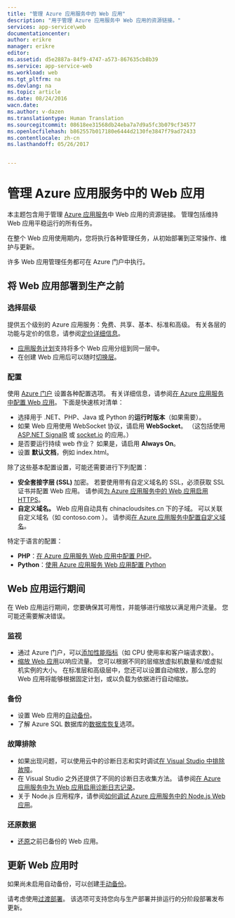 ```yaml
---
title: "管理 Azure 应用服务中的 Web 应用"
description: "用于管理 Azure 应用服务中 Web 应用的资源链接。"
services: app-service\web
documentationcenter: 
author: erikre
manager: erikre
editor: 
ms.assetid: d5e2887a-84f9-4747-a573-867635cb8b39
ms.service: app-service-web
ms.workload: web
ms.tgt_pltfrm: na
ms.devlang: na
ms.topic: article
ms.date: 08/24/2016
wacn.date: 
ms.author: v-dazen
ms.translationtype: Human Translation
ms.sourcegitcommit: 08618ee31568db24eba7a7d9a5fc3b079cf34577
ms.openlocfilehash: b862557b017180e6444d2130fe3847f79ad72433
ms.contentlocale: zh-cn
ms.lasthandoff: 05/26/2017


---
```

# <a name="manage-a-web-app-in-azure-app-service"></a>管理 Azure 应用服务中的 Web 应用
本主题包含用于管理 [Azure 应用服务](/app-service-web/app-service-changes-existing-services)中 Web 应用的资源链接。 管理包括维持 Web 应用平稳运行的所有任务。 

在整个 Web 应用使用期内，您将执行各种管理任务，从初始部署到正常操作、维护与更新。

许多 Web 应用管理任务都可在 Azure 门户中执行。

## <a name="before-you-deploy-your-web-app-to-production"></a>将 Web 应用部署到生产之前
### <a name="choose-a-tier"></a>选择层级
提供五个级别的 Azure 应用服务：免费、共享、基本、标准和高级。 有关各层的功能与定价的信息，请参阅[定价详细信息](https://www.azure.cn/pricing/details/app-service/)。 

* [应用服务计划](../app-service/azure-web-sites-web-hosting-plans-in-depth-overview.md)支持将多个 Web 应用分组到同一层中。
* 在创建 Web 应用后可以随时[切换层](web-sites-scale.md)。

### <a name="configuration"></a>配置
使用 [Azure 门户](https://portal.azure.cn/) 设置各种配置选项。 有关详细信息，请参阅[在 Azure 应用服务中配置 Web 应用](web-sites-configure.md)。 下面是快速核对清单：

* 选择用于 .NET、PHP、Java 或 Python 的**运行时版本**（如果需要）。
* 如果 Web 应用使用 WebSocket 协议，请启用 **WebSocket**。 （这包括使用 [ASP.NET SignalR](http://www.asp.net/signalr) 或 [socket.io](web-sites-nodejs-chat-app-socketio.md) 的应用。）
* 是否要运行持续 web 作业？ 如果是，请启用 **Always On**。
* 设置 **默认文档**，例如 index.html。

除了这些基本配置设置，可能还需要进行下列配置：

* **安全套接字层 (SSL)** 加密。 若要使用带有自定义域名的 SSL，必须获取 SSL 证书并配置 Web 应用。 请参阅[为 Azure 应用服务中的 Web 应用启用 HTTPS](web-sites-configure-ssl-certificate.md)。
* **自定义域名。** Web 应用自动具有 chinacloudsites.cn 下的子域。 可以关联自定义域名（如 contoso.com ）。 请参阅[在 Azure 应用服务中配置自定义域名](web-sites-custom-domain-name.md)。

特定于语言的配置：

* **PHP**：[在 Azure 应用服务 Web 应用中配置 PHP](web-sites-php-configure.md)。
* **Python**：[使用 Azure 应用服务 Web 应用配置 Python](web-sites-python-configure.md)

## <a name="while-your-web-app-is-running"></a>Web 应用运行期间
在 Web 应用运行期间，您要确保其可用性，并能够进行缩放以满足用户流量。 您可能还需要解决错误。

### <a name="monitoring"></a>监视
* 通过 Azure 门户，可以[添加性能指标](web-sites-monitor.md)（如 CPU 使用率和客户端请求数）。
* [缩放 Web 应用](web-sites-scale.md)以响应流量。 您可以根据不同的层缩放虚拟机数量和/或虚拟机实例的大小。 在标准层和高级层中，您还可以设置自动缩放，那么您的 Web 应用将能够根据固定计划，或以负载为依据进行自动缩放。  

### <a name="backups"></a>备份
* 设置 Web 应用的[自动备份](web-sites-backup.md)。
* 了解 Azure SQL 数据库的[数据库恢复](../sql-database/sql-database-business-continuity.md)选项。

### <a name="troubleshooting"></a>故障排除
* 如果出现问题，可以使用云中的诊断日志和实时调试[在 Visual Studio 中排除故障](web-sites-dotnet-troubleshoot-visual-studio.md#remotedebug)。 
* 在 Visual Studio 之外还提供了不同的诊断日志收集方法。 请参阅[在 Azure 应用服务中为 Web 应用启用诊断日志记录](web-sites-enable-diagnostic-log.md)。
* 关于 Node.js 应用程序，请参阅[如何调试 Azure 应用服务中的 Node.js Web 应用](web-sites-nodejs-debug.md)。

### <a name="restoring-data"></a>还原数据
* [还原](web-sites-restore.md)之前已备份的 Web 应用。

## <a name="when-you-update-your-web-app"></a>更新 Web 应用时
如果尚未启用自动备份，可以创建[手动备份](web-sites-backup.md)。

请考虑使用[过渡部署](web-sites-staged-publishing.md)。 该选项可支持您向与生产部署并排运行的分阶段部署发布更新。 

<!-- Anchors. -->

[Before you deploy your site to production]: #before-you-deploy-your-site-to-production
[While your website is running]: #while-your-website-is-running
[When you update your website]: #when-you-update-your-website
